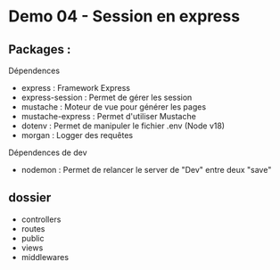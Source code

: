 # Demo 04 - Session en express

## Packages :
Dépendences 
 - express : Framework Express
 - express-session : Permet de gérer les session
 - mustache : Moteur de vue pour générer les pages
 - mustache-express : Permet d'utiliser Mustache
 - dotenv : Permet de manipuler le fichier .env (Node v18)
 - morgan : Logger des requêtes

Dépendences de dev
 - nodemon : Permet de relancer le server de "Dev" entre deux "save"

 ## dossier
 - controllers 
 - routes 
 - public 
 - views 
 - middlewares